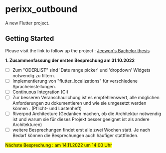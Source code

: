 # perixx_outbound

A new Flutter project.

## Getting Started

<!-- This project is a starting point for a Flutter application.

A few resources to get you started if this is your first Flutter project:

- [Lab: Write your first Flutter app](https://docs.flutter.dev/get-started/codelab)
- [Cookbook: Useful Flutter samples](https://docs.flutter.dev/cookbook)

For help getting started with Flutter development, view the
[online documentation](https://docs.flutter.dev/), which offers tutorials,
samples, guidance on mobile development, and a full API reference. -->

Please visit the link to follow up the project : [Jeewon's Bachelor thesis](https://drwldnjs521.github.io)

**1. Zusammenfassung der ersten Besprechung am 31.10.2022**

- [ ] Zum "ODERLIST" sind 'Date range picker' und 'dropdown' Widgets notwendig zu filtern.
- [ ] Implementierung von "flutter_localizations" für verschiedene Spracheinstellungen.
- [ ] Continuous Integration (CI)
- [ ] Zur besseren Veranschaulichung ist es empfehlenswert, alle möglichen Anforderungen zu dokumentieren und wie sie umgesetzt werden können .
(Pflicht- und Lastenheft)
- [ ] Riverpod Architecture (Gedanken machen, ob die Architektur notwendig ist und warum sie für dieses Projekt besser geeignet ist als andere Architekturen) 
- [ ] weitere Besprechungen findet erst alle zwei Wochen statt. Je nach Bedarf können die Besprechungen auch häufiger stattfinden.

<mark> Nächste Besprechung : am 14.11.2022 um 14:00 Uhr </mark>

